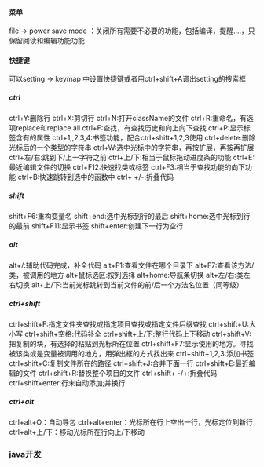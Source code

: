 #### 菜单 ####
file -> power save mode ：关闭所有需要不必要的功能，包括编译，提醒....，只保留阅读和编辑功能功能


#### 快捷键 ####
可以setting -> keymap 中设置快捷键或者用ctrl+shift+A调出setting的搜索框
##### ctrl #####
ctrl+Y:删除行
ctrl+X:剪切行
ctrl+N:打开className的文件
ctrl+R:重命名，有选项replace和replace all
ctrl+F:查找，有查找历史和向上向下查找
ctrl+P:显示标签含有的属性
ctrl+1,,2,3,4:书签功能，配合ctrl+shift+1,2,3使用
ctrl+delete:删除光标后的一个类型的字符串
ctrl+W:选中光标中的字符串，再按扩展，再按再扩展
ctrl+左/右:跳到下/上一字符之前
ctrl+上/下:相当于鼠标拖动进度条的功能
ctrl+E:最近编辑文件的切换
ctrl+F12:快速找类或标签
ctrl+F3:相当于查找功能的向下功能
ctrl+B:快速跳转到选中的函数中
ctrl+ +/-:折叠代码

##### shift #####
shift+F6:重构变量名
shift+end:选中光标到行的最后
shift+home:选中光标到行的最前
shift+F11:显示书签
shift+enter:创建下一行为空行
##### alt #####
alt+/:辅助代码完成，补全代码
alt+F1:查看文件在哪个目录下
alt+F7:查看该方法/类，被调用的地方
alt+鼠标选区:按列选择
alt+home:导航条切换
alt+左/右:类左右切换
alt+上/下:当前光标跳转到当前文件的前/后一个方法名位置（同等级）
##### ctrl+shift #####
ctrl+shift+F:指定文件夹查找或指定项目查找或指定文件后缀查找
ctrl+shift+U:大小写
ctrl+shift+空格:代码补全
ctrl+shift+上/下:整行代码上下移动
ctrl+shift+V:把复制的块，有选择的粘贴到光标所在位置
ctrl+shift+F7:显示使用的地方。寻找被该类或是变量被调用的地方，用弹出框的方式找出来
ctrl+shift+1,2,3:添加书签
ctrl+shift+C:复制文件所在的路径
ctrl+shift+J:合并下面一行
ctrl+shift+E:最近编辑的文件
ctrl+shift+R:替换整个项目的文件
ctrl+shift+ -/+:折叠代码
ctrl+shift+enter:行末自动添加;并换行

##### ctrl+alt #####
ctrl+alt+O：自动导包
ctrl+alt+enter：光标所在行上空出一行，光标定位到新行
ctrl+alt+上/下：移动光标所在行向上/下移动

### java开发 ###




